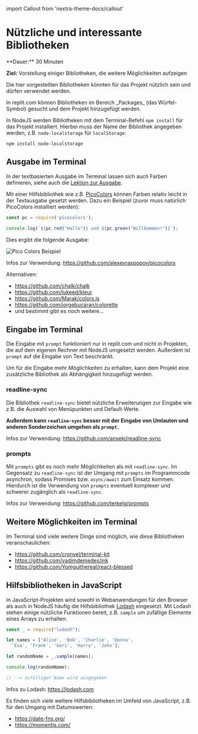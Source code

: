 import Callout from 'nextra-theme-docs/callout'

# Nützliche und interessante Bibliotheken

<Callout>
  **Dauer:** 30 Minuten
  
  **Ziel:** Vorstellung einiger Bibliotheken, die 
  weitere Möglichkeiten aufzeigen
</Callout>

Die hier vorgestellten Bibliotheken könnten für das 
Projekt nützlich sein und dürfen verwendet werden.

<Callout type="warning">
In replit.com können Bibliotheken im Bereich
_Packages_ (das Würfel-Symbol) gesucht und 
dem Projekt hinzugefügt werden.

In NodeJS werden Bibliotheken mit dem 
Terminal-Befehl `npm install` für das Projekt 
installiert. Hierbei muss der Name der Bibliothek 
angegeben werden, z.B. `node-localstorage` für 
`localStorage`:

```
npm install node-localstorage
```
</Callout>

## Ausgabe im Terminal

In der textbasierten Ausgabe im Terminal
lassen sich auch Farben definieren, siehe
auch die [Lektion zur Ausgabe](/prog/02-basics/io#ausgabe-formatieren).

Mit einer Hilfsbibliothek wie z.B. 
[PicoColors](https://github.com/alexeyraspopov/picocolors)
können Farben relativ leicht in der Textausgabe
gesetzt werden. Dazu ein Beispiel (zuvor muss
natürlich PicoColors installiert werden):

```js
const pc = require('picocolors');

console.log(`${pc.red("Hallo")} und ${pc.green("Willkommen!")}`);
```

Dies ergibt die folgende Ausgabe:

![Pico Colors Beispiel](/images/prog/pico_colors.png)

Infos zur Verwendung: https://github.com/alexeyraspopov/picocolors

Alternativen:

- https://github.com/chalk/chalk
- https://github.com/lukeed/kleur
- https://github.com/Marak/colors.js
- https://github.com/jorgebucaran/colorette
- und bestimmt gibt es noch weitere…

## Eingabe im Terminal

Die Eingabe mit `prompt` funktioniert nur 
in replit.com und nicht in Projekten, die auf
dem eigenen Rechner mit NodeJS umgesetzt werden.
Außerdem ist `prompt` auf die Eingabe von 
Text beschränkt. 

Um für die Eingabe mehr Möglichkeiten zu erhalten,
kann dem Projekt eine zusätzliche Bibliothek 
als Abhängigkeit hinzugefügt werden.

### readline-sync

Die Bibliothek `readline-sync` bietet nützliche
Erweiterungen zur Eingabe wie z.B. die Auswahl von
Menüpunkten und Default-Werte. 

**Außerdem kann `readline-sync` besser mit
der Eingabe von Umlauten und anderen Sonderzeichen
umgehen als `prompt`.**

Infos zur Verwendung: https://github.com/anseki/readline-sync


### prompts

Mit `prompts` gibt es noch mehr Möglichkeiten
als mit `readline-sync`. Im Gegensatz zu 
`readline-sync` ist der Umgang mit `prompts` 
im Programmcode asynchron, sodass Promises bzw.
`async/await` zum Einsatz kommen. Hierdurch
ist die Verwendung von `prompts` eventuell 
komplexer und schwerer zugänglich als 
`readline-sync`.

Infos zur Verwendung: https://github.com/terkelg/prompts

## Weitere Möglichkeiten im Terminal  

Im Terminal sind viele weitere Dinge sind möglich,
wie diese Bibliotheken veranschaulichen:

- https://github.com/cronvel/terminal-kit
- https://github.com/vadimdemedes/ink
- https://github.com/Yomguithereal/react-blessed

## Hilfsbibliotheken in JavaScript

In JavaScript-Projekten wird sowohl in 
Webanwendungen für den Browser als auch in
NodeJS häufig die Hilfsbibliothek 
[Lodash](https://lodash.com) eingesetzt. 
Mit Lodash stehen einige nützliche Funktionen
bereit, z.B. `sample` um zufällige Elemente
eines Arrays zu erhalten:

```js
const _ = require("lodash");

let names = ['Alice', 'Bob', 'Charlie', 'Donna',
  'Eva', 'Frank', 'Geri', 'Harry', 'John'];

let randomName = _.sample(names);

console.log(randomName);

// --> zufälliger Name wird ausgegeben 
```

Infos zu Lodash: https://lodash.com

Es finden sich viele weitere Hilfsbibliotheken
im Umfeld von JavaScript, z.B. für den Umgang
mit Datumswerten:

- https://date-fns.org/
- https://momentjs.com/

